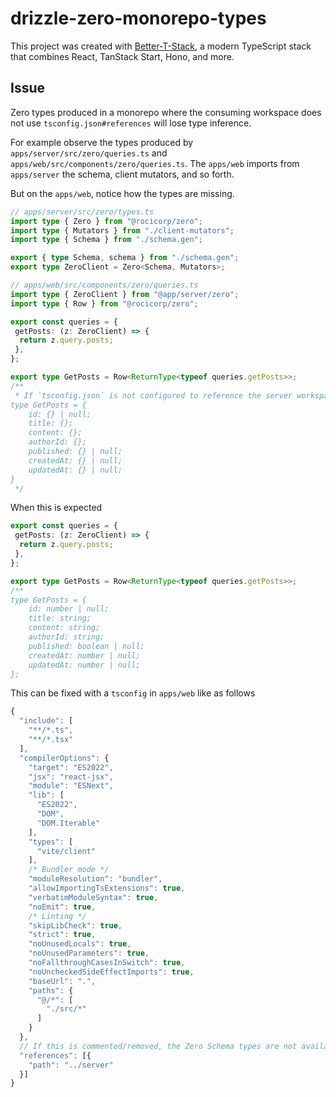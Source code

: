 # drizzle-zero-monorepo-types

This project was created with [Better-T-Stack](https://github.com/AmanVarshney01/create-better-t-stack), a modern TypeScript stack that combines React, TanStack Start, Hono, and more.

## Issue

Zero types produced in a monorepo where the consuming workspace does not use `tsconfig.json#references` will lose type inference.

For example observe the types produced by `apps/server/src/zero/queries.ts` and `apps/web/src/components/zero/queries.ts`. The `apps/web` imports from `apps/server` the schema, client mutators, and so forth.

But on the `apps/web`, notice how the types are missing.

```ts
// apps/server/src/zero/types.ts
import type { Zero } from "@rocicorp/zero";
import type { Mutators } from "./client-mutators";
import type { Schema } from "./schema.gen";

export { type Schema, schema } from "./schema.gen";
export type ZeroClient = Zero<Schema, Mutators>;
```

```ts
// apps/web/src/components/zero/queries.ts
import type { ZeroClient } from "@app/server/zero";
import type { Row } from "@rocicorp/zero";

export const queries = {
 getPosts: (z: ZeroClient) => {
  return z.query.posts;
 },
};

export type GetPosts = Row<ReturnType<typeof queries.getPosts>>;
/**
 * If `tsconfig.json` is not configured to reference the server workspace, the types are not available in the web app. They would appear as:
type GetPosts = {   
    id: {} | null;
    title: {};
    content: {};
    authorId: {};
    published: {} | null;
    createdAt: {} | null;
    updatedAt: {} | null;
}
 */
```

When this is expected

```ts
export const queries = {
 getPosts: (z: ZeroClient) => {
  return z.query.posts;
 },
};

export type GetPosts = Row<ReturnType<typeof queries.getPosts>>;
/**
type GetPosts = {
    id: number | null;
    title: string;
    content: string;
    authorId: string;
    published: boolean | null;
    createdAt: number | null;
    updatedAt: number | null;
};
```

This can be fixed with a `tsconfig` in `apps/web` like as follows

```ts
{
  "include": [
    "**/*.ts",
    "**/*.tsx"
  ],
  "compilerOptions": {
    "target": "ES2022",
    "jsx": "react-jsx",
    "module": "ESNext",
    "lib": [
      "ES2022",
      "DOM",
      "DOM.Iterable"
    ],
    "types": [
      "vite/client"
    ],
    /* Bundler mode */
    "moduleResolution": "bundler",
    "allowImportingTsExtensions": true,
    "verbatimModuleSyntax": true,
    "noEmit": true,
    /* Linting */
    "skipLibCheck": true,
    "strict": true,
    "noUnusedLocals": true,
    "noUnusedParameters": true,
    "noFallthroughCasesInSwitch": true,
    "noUncheckedSideEffectImports": true,
    "baseUrl": ".",
    "paths": {
      "@/*": [
        "./src/*"
      ]
    }
  },
  // If this is commented/removed, the Zero Schema types are not available in the web app
  "references": [{
    "path": "../server"
  }]
}
```
